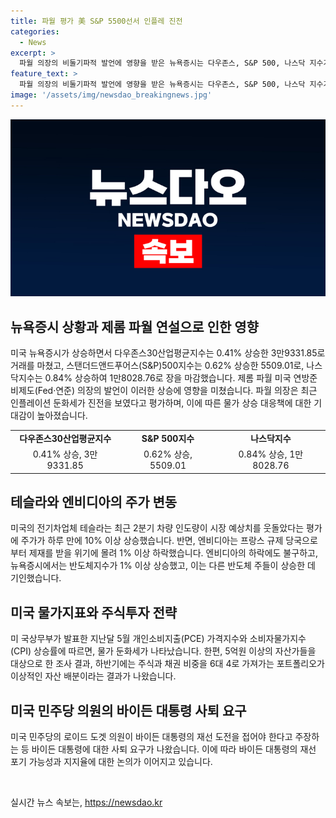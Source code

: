```yaml
---
title: 파월 평가 美 S&P 5500선서 인플레 진전
categories:
  - News
excerpt: >
  파월 의장의 비둘기파적 발언에 영향을 받은 뉴욕증시는 다우존스, S&P 500, 나스닥 지수가 각각 0.41%, 0.62%, 0.84% 상승하며 사상 최고치를 경신했다. 테슬라는 2분기 차량 인도량이 예상을 웃돌았고, 엔비디아는 프랑스 규제 당국에 제재를 받을 위기에 몰렸다. 주식과 채권 비중을 6대 4로 가져가는 포트폴리오가 가장 이상적으로 여겨지는 가운데, 민주당 의원 중 로이드 도겟 의원은 바이든 대통령의 재선을 요구하는 성명을 내놓았다.
feature_text: >
  파월 의장의 비둘기파적 발언에 영향을 받은 뉴욕증시는 다우존스, S&P 500, 나스닥 지수가 각각 0.41%, 0.62%, 0.84% 상승하며 사상 최고치를 경신했다. 테슬라는 2분기 차량 인도량이 예상을 웃돌았고, 엔비디아는 프랑스 규제 당국에 제재를 받을 위기에 몰렸다. 주식과 채권 비중을 6대 4로 가져가는 포트폴리오가 가장 이상적으로 여겨지는 가운데, 민주당 의원 중 로이드 도겟 의원은 바이든 대통령의 재선을 요구하는 성명을 내놓았다.
image: '/assets/img/newsdao_breakingnews.jpg'
---
```


<p><img src="/assets/img/newsdao_breakingnews.jpg" alt="bookingtag 속보" /></p>

<h2 data-ke-size="size26">뉴욕증시 상황과 제롬 파월 연설으로 인한 영향</h2>

<p data-ke-size="size16">미국 뉴욕증시가 상승하면서 다우존스30산업평균지수는 0.41% 상승한 3만9331.85로 거래를 마쳤고, 스탠더드앤드푸어스(S&P)500지수는 0.62% 상승한 5509.01로, 나스닥지수는 0.84% 상승하여 1만8028.76로 장을 마감했습니다. 제롬 파월 미국 연방준비제도(Fed·연준) 의장의 발언이 이러한 상승에 영향을 미쳤습니다. 파월 의장은 최근 인플레이션 둔화세가 진전을 보였다고 평가하며, 이에 따른 물가 상승 대응책에 대한 기대감이 높아졌습니다.</p>

<table>
  <tr>
    <td style="text-align: center; height: 17px;"><b>다우존스30산업평균지수</b></td>
    <td style="text-align: center; height: 17px;"><b>S&P 500지수</b></td>
    <td style="text-align: center; height: 17px;"><b>나스닥지수</b></td>
  </tr>
  <tr>
    <td style="text-align: center; height: 17px;">0.41% 상승, 3만9331.85</td>
    <td style="text-align: center; height: 17px;">0.62% 상승, 5509.01</td>
    <td style="text-align: center; height: 17px;">0.84% 상승, 1만8028.76</td>
  </tr>
</table>

<h2 data-ke-size="size26">테슬라와 엔비디아의 주가 변동</h2>

<p data-ke-size="size16">미국의 전기차업체 테슬라는 최근 2분기 차량 인도량이 시장 예상치를 웃돌았다는 평가에 주가가 하루 만에 10% 이상 상승했습니다. 반면, 엔비디아는 프랑스 규제 당국으로부터 제재를 받을 위기에 몰려 1% 이상 하락했습니다. 엔비디아의 하락에도 불구하고, 뉴욕증시에서는 반도체지수가 1% 이상 상승했고, 이는 다른 반도체 주들이 상승한 데 기인했습니다.</p>

<h2 data-ke-size="size26">미국 물가지표와 주식투자 전략</h2>

<p data-ke-size="size16">미 국상무부가 발표한 지난달 5월 개인소비지출(PCE) 가격지수와 소비자물가지수(CPI) 상승률에 따르면, 물가 둔화세가 나타났습니다. 한편, 5억원 이상의 자산가들을 대상으로 한 조사 결과, 하반기에는 주식과 채권 비중을 6대 4로 가져가는 포트폴리오가 이상적인 자산 배분이라는 결과가 나왔습니다.</p>

<h2 data-ke-size="size26">미국 민주당 의원의 바이든 대통령 사퇴 요구</h2>

<p data-ke-size="size16">미국 민주당의 로이드 도겟 의원이 바이든 대통령의 재선 도전을 접어야 한다고 주장하는 등 바이든 대통령에 대한 사퇴 요구가 나왔습니다. 이에 따라 바이든 대통령의 재선 포기 가능성과 지지율에 대한 논의가 이어지고 있습니다.</p>

<p data-ke-size="size16">&nbsp;</p>
실시간 뉴스 속보는, <a href="https://newsdao.kr" rel="dofollow">https://newsdao.kr</a>



